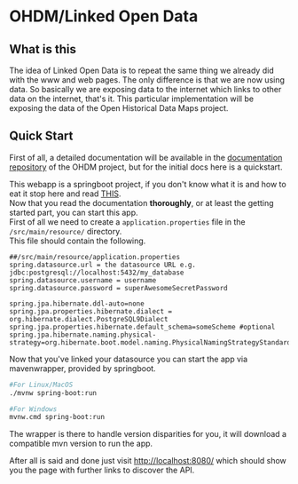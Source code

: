 # OHDM/Linked Open Data

## What is this
The idea of Linked Open Data is to repeat the same thing we already did with
the www and web pages.
The only difference is that we are now using data.
So basically we are exposing data to the internet which links to other data
on the internet, that's it.
This particular implementation will be exposing the data of the Open Historical
Data Maps project.

## Quick Start
First of all, a detailed documentation will be available in the [documentation repository](https://github.com/OpenHistoricalDataMap/OHDM-Documentation)
of the OHDM project, but for the initial docs here is a quickstart.

This webapp is a springboot project, if you don't know what it is and how to eat it stop
here and read [THIS](https://docs.spring.io/spring-boot/docs/1.5.8.RELEASE/reference/htmlsingle/#getting-started-introducing-spring-boot).  
Now that you read the documentation **thoroughly**, or at least the getting started part, you can start this app.  
First of all we need to create a `application.properties` file in the `/src/main/resource/` directory.  
This file should contain the following.

```properties
##/src/main/resource/application.properties
spring.datasource.url = the datasource URL e.g. jdbc:postgresql://localhost:5432/my_database
spring.datasource.username = username
spring.datasource.password = superAwesomeSecretPassword

spring.jpa.hibernate.ddl-auto=none
spring.jpa.properties.hibernate.dialect = org.hibernate.dialect.PostgreSQL9Dialect
spring.jpa.properties.hibernate.default_schema=someScheme #optional
spring.jpa.hibernate.naming.physical-strategy=org.hibernate.boot.model.naming.PhysicalNamingStrategyStandardImpl
```

Now that you've linked your datasource you can start the app via mavenwrapper, provided by springboot.
```bash
#For Linux/MacOS
./mvnw spring-boot:run

#For Windows
mvnw.cmd spring-boot:run
```
The wrapper is there to handle version disparities for you, it will download a compatible mvn version to
run the app.

After all is said and done just visit [http://localhost:8080/](http://localhost:8080/) which should show you
the page with further links to discover the API.

